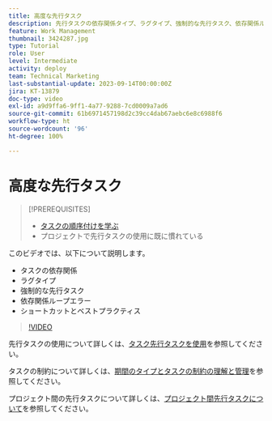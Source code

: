 ```yaml
---
title: 高度な先行タスク
description: 先行タスクの依存関係タイプ、ラグタイプ、強制的な先行タスク、依存関係ループエラー、いくつかのショートカットとベストプラクティスについて説明します。
feature: Work Management
thumbnail: 3424287.jpg
type: Tutorial
role: User
level: Intermediate
activity: deploy
team: Technical Marketing
last-substantial-update: 2023-09-14T00:00:00Z
jira: KT-13879
doc-type: video
exl-id: a9d9ffa6-9ff1-4a77-9288-7cd0009a7ad6
source-git-commit: 61b6971457198d2c39cc4dab67aebc6e8c6988f6
workflow-type: ht
source-wordcount: '96'
ht-degree: 100%

---
```


# 高度な先行タスク


>[!PREREQUISITES]
>
>* [タスクの順序付けを学ぶ](https://experienceleague.adobe.com/docs/workfront-learn/tutorials-workfront/manage-work/tasks/learn-to-sequence-tasks.html?lang=ja)
>* プロジェクトで先行タスクの使用に既に慣れている


このビデオでは、以下について説明します。

* タスクの依存関係
* ラグタイプ
* 強制的な先行タスク
* 依存関係ループエラー
* ショートカットとベストプラクティス

>[!VIDEO](https://video.tv.adobe.com/v/3424287/?quality=12&learn=on)

先行タスクの使用について詳しくは、[タスク先行タスクを使用](https://experienceleague.adobe.com/docs/workfront/using/manage-work/tasks/use-task-predecessors/use-task-predecessors.html?lang=ja)を参照してください。

タスクの制約について詳しくは、[期間のタイプとタスクの制約の理解と管理](https://experienceleague.adobe.com/docs/workfront-learn/tutorials-workfront/manage-work/intermediate-projects/understand-and-manage-duration-types-and-task-constraints.html?lang=ja)を参照してください。

プロジェクト間の先行タスクについて詳しくは、[プロジェクト間先行タスクについて](https://experienceleague.adobe.com/docs/workfront-learn/tutorials-workfront/manage-work/intermediate-projects/understand-cross-project-predecessors.html?lang=ja)を参照してください。
